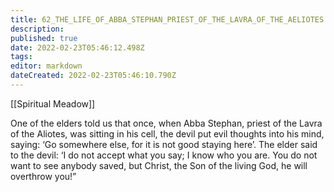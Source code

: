 ```yaml
---
title: 62_THE_LIFE_OF_ABBA_STEPHAN_PRIEST_OF_THE_LAVRA_OF_THE_AELIOTES
description: 
published: true
date: 2022-02-23T05:46:12.498Z
tags: 
editor: markdown
dateCreated: 2022-02-23T05:46:10.790Z
---
```


[[Spiritual Meadow]]
 
One of the elders told us that once, when Abba Stephan, priest of the Lavra of the Aliotes, was sitting in his cell, the devil put evil thoughts into his mind, saying: ‘Go somewhere else, for it is not good staying here’. The elder said to the devil: ‘I do not accept what you say; I know who you are. You do not want to see anybody saved, but Christ, the Son of the living God, he will overthrow you!” 
